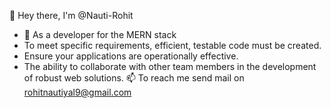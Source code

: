 👋 Hey there, I'm @Nauti-Rohit
 - 🌱 As a developer for the MERN stack 
- To meet specific requirements, efficient, testable code must be created.
- Ensure your applications are operationally effective.
- The ability to collaborate with other team members in the development of robust web solutions.
 📫 To reach me send mail on rohitnautiyal9@gmail.com 


<!---
Nauti-Rohit/Nauti-Rohit is a ✨ special ✨ repository because its `README.md` (this file) appears on your GitHub profile.
You can click the Preview link to take a look at your changes.
--->
